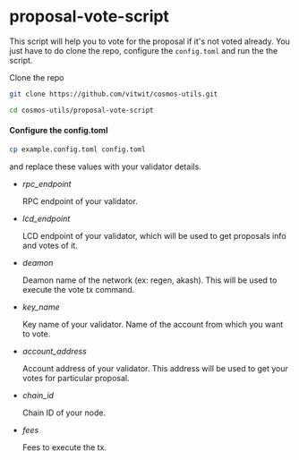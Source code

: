 # proposal-vote-script

This script will help you to vote for the proposal if it's not voted already.
You just have to do clone the repo, configure the `config.toml` and run the the script.

Clone the repo
```sh
git clone https://github.com/vitwit/cosmos-utils.git

cd cosmos-utils/proposal-vote-script
```

#### Configure the config.toml

```sh
cp example.config.toml config.toml
```
and replace these values with your validator details.

- *rpc_endpoint*

     RPC endpoint of your validator.

- *lcd_endpoint*

     LCD endpoint of your validator, which will be used to get proposals info and votes of it.

- *deamon*

     Deamon name of the network (ex: regen, akash). This will be used to execute the vote tx command.

- *key_name*

     Key name of your validator. Name of the account from which you want to vote.

- *account_address*

     Account address of your validator. This address will be used to get your votes for particular proposal.

- *chain_id*

     Chain ID of your node.

- *fees*

     Fees to execute the tx. 